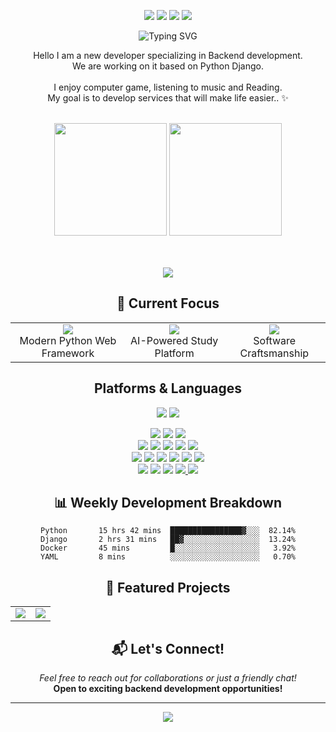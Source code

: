<div align=center> 
  <p>
  <a href="http://qr.kakao.com/talk/EDx5.Ug4ivmaDVL0rC4zUWnjWIM-" target="_blank"><img src="https://img.shields.io/badge/qudwns7-FFCD00?style=flat-square&logo=kakaotalk&logoColor=white"/></a>
  <a href="mailto:hold@kakao.com" target="_blank"><img src="https://img.shields.io/badge/hold@kakao.com-EA4335?style=flat-square&logo=Gmail&logoColor=white"/></a>
  <a href="https://www.linkedin.com/in/%EB%B3%91%EC%A4%80-%EC%9D%B4-006b04230/" target="_blank"><img src="https://img.shields.io/badge/이병준-0A66C2?style=flat-square&logo=Linkedin&logoColor=white"/></a>
  <a href="https://velog.io/@yya70bb" target="_blank"><img src="https://img.shields.io/badge/Velog-20C997?style=flat-square&logo=velog&logoColor=white"/></a>
</p>

<!-- 타이핑 효과 -->
<img src="https://readme-typing-svg.demolab.com?font=Fira+Code&weight=600&size=28&duration=4000&pause=1000&color=3B82F6&center=true&vCenter=true&width=800&lines=Backend+Developer+%F0%9F%92%BB;Python+%26+Django+Specialist+%F0%9F%90%8D;Always+Learning+New+Things+%F0%9F%9A%80" alt="Typing SVG" />

<p>
  Hello I am a new developer specializing in Backend development.<br/>
  We are working on it based on Python Django.<br/><br/>
  I enjoy computer game, listening to music and Reading. <br/>
  My goal is to develop services that will make life easier.. ✨ <br/><br/>
</p>

<!-- GitHub Stats - 캐시 파라미터 제거 및 간단한 버전 사용 -->
<!-- Real Commits: 517 (Updated: 2025-09-07 03:27) -->
<img height="180em" src="https://github-readme-stats.vercel.app/api?username=dugadak&show_icons=true&hide_border=true&count_private=true&include_all_commits=true&cache_seconds=1&t=1757215649" />
<img height="180em" src="https://github-readme-stats.vercel.app/api/top-langs/?username=dugadak&layout=compact&hide_border=true&theme=default&count_private=true" />

<!-- 프로필 조회수 -->
<br/><br/>
<img src="https://komarev.com/ghpvc/?username=dugadak&color=blueviolet&style=flat-square&label=Profile+Views" />

## 🎯 Current Focus

<table align="center">
  <tr>
    <td align="center">
      <img src="https://img.shields.io/badge/🎓_Learning-FastAPI-009688?style=for-the-badge" />
      <br/>Modern Python Web Framework
    </td>
    <td align="center">
      <img src="https://img.shields.io/badge/🔨_Working_on-Backend_API-FF6B6B?style=for-the-badge" />
      <br/>AI-Powered Study Platform
    </td>
    <td align="center">
      <img src="https://img.shields.io/badge/📚_Reading-Clean_Code-4ECDC4?style=for-the-badge" />
      <br/>Software Craftsmanship
    </td>
  </tr>
</table>

## Platforms & Languages
<p>
  
  <a href="https://www.python.org/psf-landing/" target="_blank"><img src="https://img.shields.io/badge/Python-3776AB?style=for-the-badge&logo=python&logoColor=white"/></a>
  <a href="https://www.djangoproject.com/" target="_blank"><img src="https://img.shields.io/badge/Django-092E20?style=for-the-badge&logo=django&logoColor=white"></a>
  
  <img src="https://img.shields.io/badge/html5-E34F26?style=for-the-badge&logo=Html5&logoColor=white">
  <img src="https://img.shields.io/badge/css-1572B6?style=for-the-badge&logo=Css3&logoColor=white">
  <img src="https://img.shields.io/badge/javascript-F7DF1E?style=for-the-badge&logo=Javascript&logoColor=black">
  <br>  
  <a href="https://github.com/" target="_blank"><img src="https://img.shields.io/badge/Github-181717?style=for-the-badge&logo=github&logoColor=white"></a>
  <a href="https://www.notion.so/" target="_blank"><img src="https://img.shields.io/badge/Notion-000000?style=for-the-badge&logo=notion&logoColor=white"></a>
  <a href="https://slack.com/" target="_blank"><img src="https://img.shields.io/badge/Slack-4A154B?style=for-the-badge&logo=slack&logoColor=white"></a>
  <a href="https://www.figma.com/" target="_blank"><img src="https://img.shields.io/badge/Figma-F24E1E?style=for-the-badge&logo=figma&logoColor=white"></a>
  <img src="https://img.shields.io/badge/Github Actions-181717?style=for-the-badge&logo=github&logoColor=white">
  <br>
  <a href="https://www.docker.com/" target="_blank"><img src="https://img.shields.io/badge/Docker-2496ED?style=for-the-badge&logo=docker&logoColor=white"></a>
  <a href="https://flask.pocoo.org/" target="_blank"><img src="https://img.shields.io/badge/Flask-000000?style=for-the-badge&logo=flask&logoColor=white"></a>
  <a href="https://www.tensorflow.org/" target="_blank"><img src="https://img.shields.io/badge/Tensorflow-FF6F00?style=for-the-badge&logo=tensorflow&logoColor=white"></a>
  <a href="https://www.mysql.com/" target="_blank"><img src="https://img.shields.io/badge/Mysql-4479A1?style=for-the-badge&logo=mysql&logoColor=white"></a>
  <a href="https://www.sqlite.org/" target="_blank"><img src="https://img.shields.io/badge/Sqlite-003B57?style=for-the-badge&logo=sqlite&logoColor=white"></a>
  <a href="https://www.mongodb.com/" target="_blank"><img src="https://img.shields.io/badge/MongoDB-47A248?style=for-the-badge&logo=MongoDB&logoColor=white"></a>
  <br>
  <a href="https://getbootstrap.com/" target="_blank"><img src="https://img.shields.io/badge/Bootstrap-F05032?style=for-the-badge&logo=Bootstrap&logoColor=white"></a> 
  <a href="https://git-scm.com/" target="_blank"><img src="https://img.shields.io/badge/Git-F05032?style=for-the-badge&logo=git&logoColor=white"></a>
  <a href="https://jquery.com/" target="_blank"><img src="https://img.shields.io/badge/Jquery-0769AD?style=for-the-badge&logo=jquery&logoColor=white"></a>
  <a href="https://www.jetbrains.com/ko-kr/pycharm/" target="_blank"><img src="https://img.shields.io/badge/Pycharm-47A248?style=for-the-badge&logo=pycharm&logoColor=white">
  <a href="https://code.visualstudio.com/" target="_blank"><img src="https://img.shields.io/badge/Vscode-47A248?style=for-the-badge&logo=vscode&logoColor=white"></a>
</p>

## 📊 Weekly Development Breakdown

```text
Python       15 hrs 42 mins  ████████████████▓░░░  82.14%
Django       2 hrs 31 mins   ██▓░░░░░░░░░░░░░░░░░  13.24%
Docker       45 mins         █░░░░░░░░░░░░░░░░░░░   3.92%
YAML         8 mins          ░░░░░░░░░░░░░░░░░░░░   0.70%
```

## 🌟 Featured Projects

<table>
  <tr>
    <td align="center">
      <a href="https://github.com/dugadak/NST_SNOW">
        <img src="https://github-readme-stats.vercel.app/api/pin/?username=dugadak&repo=NST_SNOW&theme=default&hide_border=true" />
      </a>
    </td>
    <td align="center">
      <a href="https://github.com/dugadak/ecoandrich">
        <img src="https://github-readme-stats.vercel.app/api/pin/?username=dugadak&repo=ecoandrich&theme=default&hide_border=true" />
      </a>
    </td>
  </tr>
</table>

## 📬 Let's Connect!

<p align="center">
  <i>Feel free to reach out for collaborations or just a friendly chat!</i><br/>
  <b>Open to exciting backend development opportunities!</b>
</p>

---

<p align="center">
  <img src="https://capsule-render.vercel.app/api?type=waving&color=gradient&height=100&section=footer&animation=twinkling" />
</p>

</div>